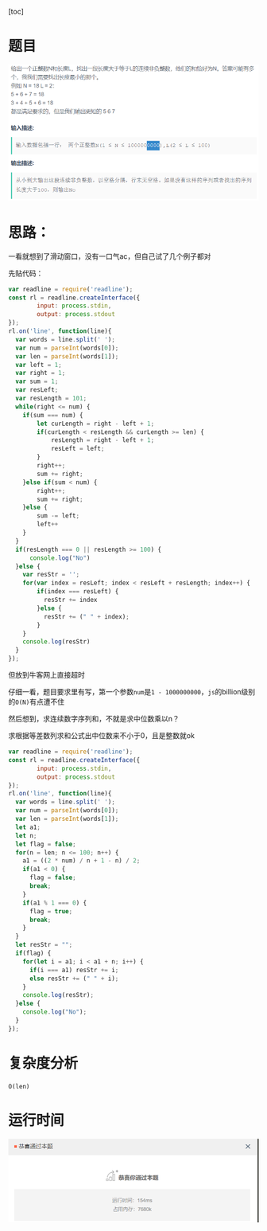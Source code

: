 

[toc]

# 题目

![image-20200319145751524](image\image-20200319145751524.png)

# 思路：

一看就想到了滑动窗口，没有一口气ac，但自己试了几个例子都对

先贴代码：

```javascript
var readline = require('readline');
const rl = readline.createInterface({
        input: process.stdin,
        output: process.stdout
});
rl.on('line', function(line){
  var words = line.split(' ');
  var num = parseInt(words[0]);
  var len = parseInt(words[1]);
  var left = 1;
  var right = 1;
  var sum = 1;
  var resLeft;
  var resLength = 101;
  while(right <= num) {
    if(sum === num) {
        let curLength = right - left + 1;
        if(curLength < resLength && curLength >= len) {
            resLength = right - left + 1;
            resLeft = left;
        }
        right++;
        sum += right;
    }else if(sum < num) {
        right++;
        sum += right;
    }else {
        sum -= left;
        left++
    }
  }
  if(resLength === 0 || resLength >= 100) {
      console.log("No")
  }else {
    var resStr = '';
    for(var index = resLeft; index < resLeft + resLength; index++) {
        if(index === resLeft) {
          resStr += index
        }else {
          resStr += (" " + index);
        }
    }
    console.log(resStr)
  }
});

```

但放到牛客网上直接超时

仔细一看，题目要求里有写，第一个参数`num`是`1 - 1000000000`，`js`的billion级别的`O(N)`有点遭不住

然后想到，求连续数字序列和，不就是求中位数乘以n？

求根据等差数列求和公式出中位数来不小于0，且是整数就ok

```javascript
var readline = require('readline');
const rl = readline.createInterface({
        input: process.stdin,
        output: process.stdout
});
rl.on('line', function(line){
  var words = line.split(' ');
  var num = parseInt(words[0]);
  var len = parseInt(words[1]);
  let a1;
  let n;
  let flag = false;
  for(n = len; n <= 100; n++) {
    a1 = ((2 * num) / n + 1 - n) / 2;
    if(a1 < 0) {
      flag = false;
      break;
    }
    if(a1 % 1 === 0) {
      flag = true;
      break;
    }
  }
  let resStr = "";
  if(flag) {
    for(let i = a1; i < a1 + n; i++) {
      if(i === a1) resStr += i;
      else resStr += (" " + i);
    }
    console.log(resStr);
  }else {
    console.log("No");
  }
});

```



# 复杂度分析

`O(len)`

# 运行时间

![image-20200319154847198](image\image-20200319154847198.png)